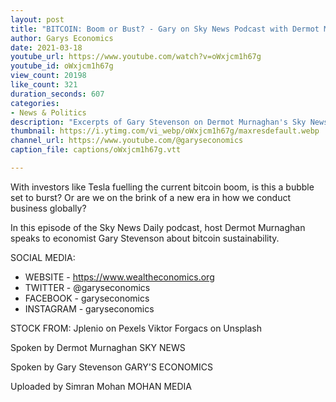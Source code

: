 ```yaml
---
layout: post
title: "BITCOIN: Boom or Bust? - Gary on Sky News Podcast with Dermot Murnaghan"
author: Garys Economics
date: 2021-03-18
youtube_url: https://www.youtube.com/watch?v=oWxjcm1h67g
youtube_id: oWxjcm1h67g
view_count: 20198
like_count: 321
duration_seconds: 607
categories:
- News & Politics
description: "Excerpts of Gary Stevenson on Dermot Murnaghan's Sky News Daily Podcast Broadcast on 18/03/2021 & uploaded with permission from Sky News SKY'S WEBSITE: https://news.sky.com/ SKY'S YOUTUBE CHANNEL: http://www.youtube.com/skynews​ FULL SKY NEWS DAILY PODCAST:https://news.sky.com/story/bitcoin-boom-or-bust-is-cryptocurrency-changing-the-world-12248701 SKY NEWS DAILY PODCAST DESCRIPTION: Digital currency bitcoin reached new highs this year, hitting over £36,000 in value."
thumbnail: https://i.ytimg.com/vi_webp/oWxjcm1h67g/maxresdefault.webp
channel_url: https://www.youtube.com/@garyseconomics
caption_file: captions/oWxjcm1h67g.vtt

---
```


With investors like Tesla fuelling the current bitcoin boom, is this a bubble set to burst? Or are we on the brink of a new era in how we conduct business globally?

In this episode of the Sky News Daily podcast, host Dermot Murnaghan speaks to economist Gary Stevenson about bitcoin sustainability.


SOCIAL MEDIA:
- WEBSITE - https://www.wealtheconomics.org
- TWITTER - @garyseconomics
- FACEBOOK - garyseconomics
- INSTAGRAM - garyseconomics


STOCK FROM:
Jplenio on Pexels
Viktor Forgacs on Unsplash


Spoken by Dermot Murnaghan
SKY NEWS


Spoken by Gary Stevenson
GARY'S ECONOMICS


Uploaded by Simran Mohan 
MOHAN MEDIA
